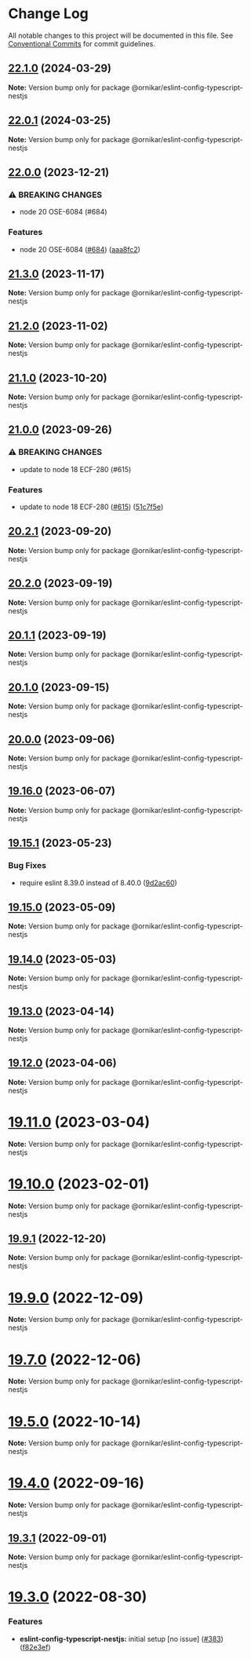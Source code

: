 # Change Log

All notable changes to this project will be documented in this file.
See [Conventional Commits](https://conventionalcommits.org) for commit guidelines.

## [22.1.0](https://github.com/ornikar/eslint-configs/compare/v22.0.1...v22.1.0) (2024-03-29)

**Note:** Version bump only for package @ornikar/eslint-config-typescript-nestjs





## [22.0.1](https://github.com/ornikar/eslint-configs/compare/v22.0.0...v22.0.1) (2024-03-25)

**Note:** Version bump only for package @ornikar/eslint-config-typescript-nestjs





## [22.0.0](https://github.com/ornikar/eslint-configs/compare/v21.3.0...v22.0.0) (2023-12-21)


### ⚠ BREAKING CHANGES

* node 20 OSE-6084 (#684)

### Features

* node 20 OSE-6084 ([#684](https://github.com/ornikar/eslint-configs/issues/684)) ([aaa8fc2](https://github.com/ornikar/eslint-configs/commit/aaa8fc2bd56350b1ef826f677b73349897a2889e))



## [21.3.0](https://github.com/ornikar/eslint-configs/compare/v21.2.0...v21.3.0) (2023-11-17)

**Note:** Version bump only for package @ornikar/eslint-config-typescript-nestjs





## [21.2.0](https://github.com/ornikar/eslint-configs/compare/v21.1.0...v21.2.0) (2023-11-02)

**Note:** Version bump only for package @ornikar/eslint-config-typescript-nestjs





## [21.1.0](https://github.com/ornikar/eslint-configs/compare/v21.0.0...v21.1.0) (2023-10-20)

**Note:** Version bump only for package @ornikar/eslint-config-typescript-nestjs





## [21.0.0](https://github.com/ornikar/eslint-configs/compare/v20.2.1...v21.0.0) (2023-09-26)


### ⚠ BREAKING CHANGES

* update to node 18 ECF-280 (#615)

### Features

* update to node 18 ECF-280 ([#615](https://github.com/ornikar/eslint-configs/issues/615)) ([51c7f5e](https://github.com/ornikar/eslint-configs/commit/51c7f5ee059a3517fba9ebec136e458d342c5c99))



## [20.2.1](https://github.com/ornikar/eslint-configs/compare/v20.2.0...v20.2.1) (2023-09-20)

**Note:** Version bump only for package @ornikar/eslint-config-typescript-nestjs





## [20.2.0](https://github.com/ornikar/eslint-configs/compare/v20.1.1...v20.2.0) (2023-09-19)

**Note:** Version bump only for package @ornikar/eslint-config-typescript-nestjs





## [20.1.1](https://github.com/ornikar/eslint-configs/compare/v20.1.0...v20.1.1) (2023-09-19)

**Note:** Version bump only for package @ornikar/eslint-config-typescript-nestjs





## [20.1.0](https://github.com/ornikar/eslint-configs/compare/v20.0.0...v20.1.0) (2023-09-15)

**Note:** Version bump only for package @ornikar/eslint-config-typescript-nestjs





## [20.0.0](https://github.com/ornikar/eslint-configs/compare/v19.16.0...v20.0.0) (2023-09-06)

**Note:** Version bump only for package @ornikar/eslint-config-typescript-nestjs





## [19.16.0](https://github.com/ornikar/eslint-configs/compare/v19.15.1...v19.16.0) (2023-06-07)

**Note:** Version bump only for package @ornikar/eslint-config-typescript-nestjs





## [19.15.1](https://github.com/ornikar/eslint-configs/compare/v19.15.0...v19.15.1) (2023-05-23)


### Bug Fixes

* require eslint 8.39.0 instead of 8.40.0 ([9d2ac60](https://github.com/ornikar/eslint-configs/commit/9d2ac602b8efecb05164b33fc06ac0b81b18d351))



## [19.15.0](https://github.com/ornikar/eslint-configs/compare/v19.14.0...v19.15.0) (2023-05-09)

**Note:** Version bump only for package @ornikar/eslint-config-typescript-nestjs





## [19.14.0](https://github.com/ornikar/eslint-configs/compare/v19.13.0...v19.14.0) (2023-05-03)

**Note:** Version bump only for package @ornikar/eslint-config-typescript-nestjs





## [19.13.0](https://github.com/ornikar/eslint-configs/compare/v19.12.0...v19.13.0) (2023-04-14)

**Note:** Version bump only for package @ornikar/eslint-config-typescript-nestjs





## [19.12.0](https://github.com/ornikar/eslint-configs/compare/v19.11.0...v19.12.0) (2023-04-06)

**Note:** Version bump only for package @ornikar/eslint-config-typescript-nestjs





# [19.11.0](https://github.com/ornikar/eslint-configs/compare/v19.10.0...v19.11.0) (2023-03-04)

**Note:** Version bump only for package @ornikar/eslint-config-typescript-nestjs





# [19.10.0](https://github.com/ornikar/eslint-configs/compare/v19.9.1...v19.10.0) (2023-02-01)

**Note:** Version bump only for package @ornikar/eslint-config-typescript-nestjs





## [19.9.1](https://github.com/ornikar/eslint-configs/compare/v19.9.0...v19.9.1) (2022-12-20)

**Note:** Version bump only for package @ornikar/eslint-config-typescript-nestjs





# [19.9.0](https://github.com/ornikar/eslint-configs/compare/v19.8.0...v19.9.0) (2022-12-09)

**Note:** Version bump only for package @ornikar/eslint-config-typescript-nestjs





# [19.7.0](https://github.com/ornikar/eslint-configs/compare/v19.6.0...v19.7.0) (2022-12-06)

**Note:** Version bump only for package @ornikar/eslint-config-typescript-nestjs





# [19.5.0](https://github.com/ornikar/eslint-configs/compare/v19.4.0...v19.5.0) (2022-10-14)

**Note:** Version bump only for package @ornikar/eslint-config-typescript-nestjs





# [19.4.0](https://github.com/ornikar/eslint-configs/compare/v19.3.1...v19.4.0) (2022-09-16)

**Note:** Version bump only for package @ornikar/eslint-config-typescript-nestjs





## [19.3.1](https://github.com/ornikar/eslint-configs/compare/v19.3.0...v19.3.1) (2022-09-01)

**Note:** Version bump only for package @ornikar/eslint-config-typescript-nestjs





# [19.3.0](https://github.com/ornikar/eslint-configs/compare/v19.2.0...v19.3.0) (2022-08-30)


### Features

* **eslint-config-typescript-nestjs:** initial setup [no issue] ([#383](https://github.com/ornikar/eslint-configs/issues/383)) ([f82e3ef](https://github.com/ornikar/eslint-configs/commit/f82e3ef04bedb15a0836ebe5261b07209f2f9e62))
